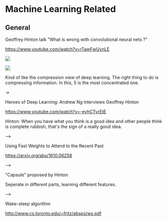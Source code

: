 # Machine Learning Related

## General

Geoffrey Hinton talk "What is wrong with convolutional neural nets ?"

https://www.youtube.com/watch?v=rTawFwUvnLE

![][1]

![][2]

Kind of like the compression view of deep learning. The right thing to do is compressing information. In this, 5 is the most concentrated one.

->

Heroes of Deep Learning: Andrew Ng interviews Geoffrey Hinton

https://www.youtube.com/watch?v=-eyhCTvrEtE

Hinton: When you have what you think is a good idea and other people think is complete rubbish, that's the sign of a really good idea.

-->

Using Fast Weights to Attend to the Recent Past

https://arxiv.org/abs/1610.06258

-->

"Capsule" proposed by Hinton

Seperate in different parts, learning different features.

-->

Wake-sleep algorithm

http://www.cs.toronto.edu/~fritz/absps/ws.pdf


  [1]: ./images/1506187250669.jpg
  [2]: ./images/1506187409834.jpg